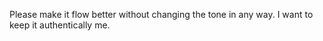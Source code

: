 
Please make it flow better without changing the tone in any way. I want to keep it authentically me.

